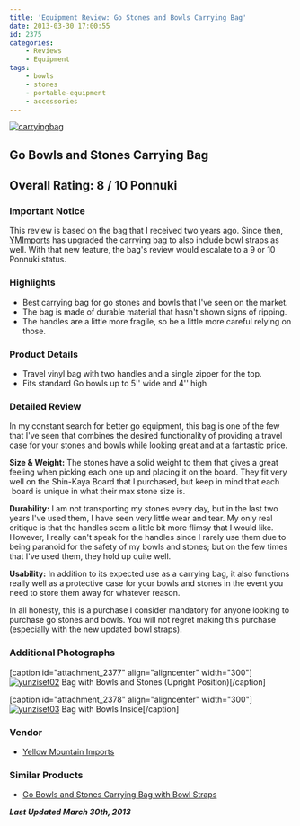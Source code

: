 ```yaml
---
title: 'Equipment Review: Go Stones and Bowls Carrying Bag'
date: 2013-03-30 17:00:55
id: 2375
categories:
	- Reviews
	- Equipment
tags:
	- bowls
	- stones
	- portable-equipment
	- accessories
---
```


[![carryingbag](http://www.bengozen.com/wp-content/uploads/2013/03/carryingbag.jpg)](http://www.bengozen.com/wp-content/uploads/2013/03/carryingbag.jpg)

## Go Bowls and Stones Carrying Bag

## Overall Rating: 8 / 10 Ponnuki

### Important Notice

This review is based on the bag that I received two years ago. Since then, [YMImports](http://www.ymimports.com) has upgraded the carrying bag to also include bowl straps as well. With that new feature, the bag's review would escalate to a 9 or 10 Ponnuki status.

### Highlights

*   Best carrying bag for go stones and bowls that I've seen on the market.
*   The bag is made of durable material that hasn't shown signs of ripping.
*   The handles are a little more fragile, so be a little more careful relying on those.

### Product Details

*   Travel vinyl bag with two handles and a single zipper for the top.
*   Fits standard Go bowls up to 5'' wide and 4'' high
<!--more-->

### Detailed Review

In my constant search for better go equipment, this bag is one of the few that I've seen that combines the desired functionality of providing a travel case for your stones and bowls while looking great and at a fantastic price.

**Size &amp; Weight:** The stones have a solid weight to them that gives a great feeling when picking each one up and placing it on the board. They fit very well on the Shin-Kaya Board that I purchased, but keep in mind that each  board is unique in what their max stone size is.

**Durability:** I am not transporting my stones every day, but in the last two years I've used them, I have seen very little wear and tear. My only real critique is that the handles seem a little bit more flimsy that I would like. However, I really can't speak for the handles since I rarely use them due to being paranoid for the safety of my bowls and stones; but on the few times that I've used them, they hold up quite well.

**Usability:** In addition to its expected use as a carrying bag, it also functions really well as a protective case for your bowls and stones in the event you need to store them away for whatever reason.

In all honesty, this is a purchase I consider mandatory for anyone looking to purchase go stones and bowls. You will not regret making this purchase (especially with the new updated bowl straps).

### Additional Photographs

[caption id="attachment_2377" align="aligncenter" width="300"][![yunziset02](http://www.bengozen.com/wp-content/uploads/2013/03/yunziset02.jpg)](http://www.bengozen.com/wp-content/uploads/2013/03/yunziset02.jpg) Bag with Bowls and Stones (Upright Position)[/caption]

[caption id="attachment_2378" align="aligncenter" width="300"][![yunziset03](http://www.bengozen.com/wp-content/uploads/2013/03/yunziset03.jpg)](http://www.bengozen.com/wp-content/uploads/2013/03/yunziset03.jpg) Bag with Bowls Inside[/caption]

### Vendor

*   [Yellow Mountain Imports](http://www.ymimports.com)

### Similar Products

*   [Go Bowls and Stones Carrying Bag with Bowl Straps](https://www.ymimports.com/p-1776-go-bowls-and-stones-carrying-bag-with-bowl-straps.aspx#.UVW4Hxxlm2U)

_**Last Updated March 30th, 2013**_